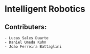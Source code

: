 # Intelligent Robotics

## Contributers:
    - Lucas Sales Duarte
    - Daniel Umeda Kuhn
    - João Ferreira Battaglini